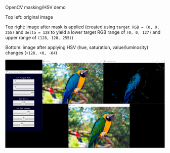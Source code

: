 OpenCV masking/HSV demo

Top left: original image

Top right: image after mask is applied (created using `target RGB = (0, 0, 255)` and `delta = 128` to yield a lower target RGB range of `(0, 0, 127)` and upper range of `(128, 128, 255)`)

Bottom: image after applying HSV (hue, saturation, value/luminosity) changes (`+128, +0, -64`)

![](output.png)
